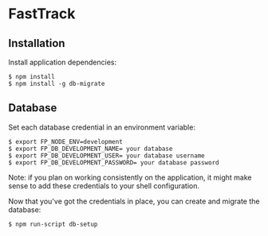 FastTrack
======

## Installation

Install application dependencies:

```
$ npm install
$ npm install -g db-migrate
```

## Database

Set each database credential in an environment variable:

```
$ export FP_NODE_ENV=development
$ export FP_DB_DEVELOPMENT_NAME= your database
$ export FP_DB_DEVELOPMENT_USER= your database username
$ export FP_DB_DEVELOPMENT_PASSWORD= your database password
```

Note: if you plan on working consistently on the application, it might make sense to add these credentials to your shell configuration.

Now that you've got the credentials in place, you can create and migrate the database:

```
$ npm run-script db-setup
```
